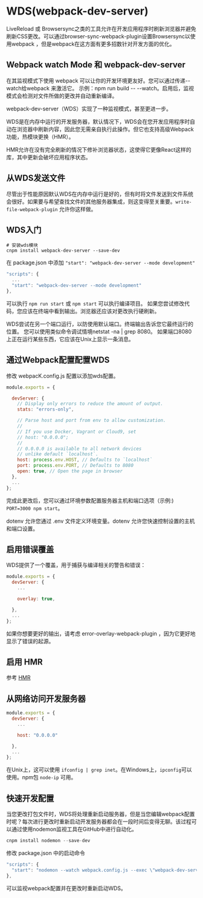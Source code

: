 # WDS(webpack-dev-server)

LiveReload 或 Browsersync之类的工具允许在开发应用程序时刷新浏览器并避免刷新CSS更改。可以通过browser-sync-webpack-plugin设置Browsersync以使用webpack ，但是webpack在这方面有更多招数针对开发方面的优化。

## Webpack watch Mode 和 webpack-dev-server

在其监视模式下使用 webpack 可以让你的开发环境更友好。您可以通过传递--watch给webpack 来激活它。
示例：npm run build -- --watch。启用后，监视模式会检测对文件所做的更改并自动重新编译。

webpack-dev-server（WDS）实现了一种监视模式，甚至更进一步。

WDS是在内存中运行的开发服务器，默认情况下，WDS会在您开发应用程序时自动在浏览器中刷新内容，因此您无需亲自执行此操作。但它也支持高级Webpack功能，热模块更换（HMR）。

HMR允许在没有完全刷新的情况下修补浏览器状态，这使得它更像React这样的库，其中更新会破坏应用程序状态。

## 从WDS发送文件

尽管出于性能原因默认WDS在内存中运行是好的，但有时将文件发送到文件系统会很好。如果要与希望查找文件的其他服务器集成，则这变得至关重要。`write-file-webpack-plugin` 允许你这样做。

## WDS入门

```shell
# 安装wds模块
cnpm install webpack-dev-server --save-dev
```

在 package.json 中添加 `"start": "webpack-dev-server --mode development"`

```js
"scripts": {
  ...
  "start": "webpack-dev-server --mode development"
},
```

可以执行 `npm run start` 或 `npm start` 可以执行编译项目。
如果您尝试修改代码，您应该在终端中看到输出。浏览器还应该对更改执行硬刷新。

WDS尝试在另一个端口运行，以防使用默认端口。终端输出告诉您它最终运行的位置。
您可以使用类似命令调试情境netstat -na | grep 8080。
如果端口8080上正在运行某些东西，它应该在Unix上显示一条消息。

## 通过Webpack配置配置WDS

修改 webpacK.config.js 配置以添加wds配置。

```js
module.exports = {

  devServer: {
    // Display only errors to reduce the amount of output.
    stats: "errors-only",

    // Parse host and port from env to allow customization.
    //
    // If you use Docker, Vagrant or Cloud9, set
    // host: "0.0.0.0";
    //
    // 0.0.0.0 is available to all network devices
    // unlike default `localhost`.
    host: process.env.HOST, // Defaults to `localhost`
    port: process.env.PORT, // Defaults to 8080
    open: true, // Open the page in browser
  },
  ...
};
```

完成此更改后，您可以通过环境参数配置服务器主机和端口选项（示例:) `PORT=3000 npm start`。

dotenv 允许您通过 .env 文件定义环境变量。dotenv 允许您快速控制设置的主机和端口设置。

## 启用错误覆盖

WDS提供了一个覆盖，用于捕获与编译相关的警告和错误：

```js
module.exports = {
  devServer: {
    ...

    overlay: true,

  },
  ...
};
```

如果你想要更好的输出，请考虑 error-overlay-webpack-plugin ，因为它更好地显示了错误的起源。

## 启用 HMR

参考 [HMR](https://survivejs.com/webpack/appendices/hmr/)

## 从网络访问开发服务器

```js
module.exports = {
  devServer: {
    ...

    host: "0.0.0.0"

  },
  ...
};
```

在Unix上，这可以使用 `ifconfig | grep inet`。在Windows上，`ipconfig`可以使用。npm包 `node-ip` 可用。

## 快速开发配置

当您更改打包文件时，WDS将处理重新启动服务器，但是当您编辑webpack配置时呢？每次进行更改时重新启动开发服务器都会在一段时间后变得无聊。该过程可以通过使用nodemon监视工具在GitHub中进行自动化。

```js
cnpm install nodemon --save-dev
```

修改 package.json 中的启动命令

```js
"scripts": {
  "start": "nodemon --watch webpack.config.js --exec \"webpack-dev-server --mode development\""
},
```

可以监视webpack配置并在更改时重新启动WDS。

